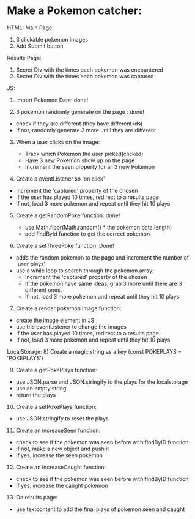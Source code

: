 # Make a Pokemon catcher:

HTML:
Main Page:

1.  3 clickable pokemon images
2.  Add Submit button

Results Page:

1. Secret Div with the times each pokemon was encountered
2. Secret Div with the times each pokemon was captured

JS:

1. Import Pokemon Data: done!

2. 3 pokemon randomly generate on the page : done!

- check if they are different (they have different ids)
- if not, randomly generate 3 more until they are different

3. When a user clicks on the image:

   - Track which Pokemon the user picked(clicked)
   - Have 3 new Pokemon show up on the page
   - Increment the seen property for all 3 new Pokemon

4. Create a eventListener so 'on click'

- Increment the 'captured' property of the chosen
- If the user has played 10 times, redirect to a results page
- If not, load 3 more pokemon and repeat until they hit 10 plays

5. Create a getRandomPoke function: done!

   - use Math.floor(Math.random() \* the pokemon data.length)
   - add findById function to get the correct pokemon

6. Create a setThreePoke function: Done!

- adds the random pokemon to the page and increment the number of 'user plays'
- use a while loop to search through the pokemon array:
  - Increment the 'captured' property of the chosen
  - If the pokemon have same ideas, grab 3 more until there are 3 different ones.
  - If not, load 3 more pokemon and repeat until they hit 10 plays

7. Create a render pokemon image function:

- create the image element in JS
- use the eventListener to change the images
- If the user has played 10 times, redirect to a results page
- If not, load 3 more pokemon and repeat until they hit 10 plays

LocalStorage: 8) Create a magic string as a key (const POKEPLAYS = 'POKEPLAYS')

9. Create a getPokePlays function:

- use JSON.parse and JSON.stringify to the plays for the localstorage
- use an empty string
- return the plays

10. Create a setPokePlays function:

- use JSON.stringify to reset the plays

11. Create an increaseSeen function:

- check to see if the pokemon was seen before with findByID function
- if not, make a new object and push it
- if yes, increase the seen pokemon

12. Create an increaseCaught function:

- check to see if the pokemon was seen before with findByID function
- if yes, increase the caught pokemon

13. On results page:

- use textcontent to add the final plays of pokemon seen and caught
